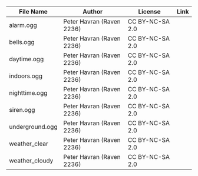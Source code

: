 | File Name        | Author   | License   | Link                            |
|------------------|----------|-----------|---------------------------------|
| alarm.ogg | Peter Havran (Raven 2236) | CC BY-NC-SA 2.0 | |
| bells.ogg | Peter Havran (Raven 2236) | CC BY-NC-SA 2.0 | |
| daytime.ogg | Peter Havran (Raven 2236) | CC BY-NC-SA 2.0 | |
| indoors.ogg | Peter Havran (Raven 2236) | CC BY-NC-SA 2.0 | |
| nighttime.ogg | Peter Havran (Raven 2236) | CC BY-NC-SA 2.0 | |
| siren.ogg | Peter Havran (Raven 2236) | CC BY-NC-SA 2.0 | |
| underground.ogg | Peter Havran (Raven 2236) | CC BY-NC-SA 2.0 | |
| weather_clear | Peter Havran (Raven 2236) | CC BY-NC-SA 2.0 | |
| weather_cloudy | Peter Havran (Raven 2236) | CC BY-NC-SA 2.0 | |